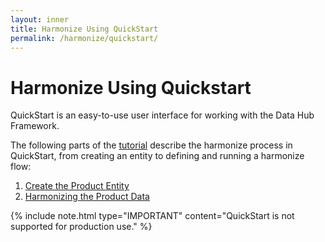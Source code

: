 ```yaml
---
layout: inner
title: Harmonize Using QuickStart
permalink: /harmonize/quickstart/
---
```


# Harmonize Using Quickstart

QuickStart is an easy-to-use user interface for working with the Data Hub Framework.

The following parts of the [tutorial]({{site.baseurl}}/tutorial/3x/) describe the harmonize process in QuickStart, from creating an entity to defining and running a harmonize flow:

1. [Create the Product Entity]({{site.baseurl}}/tutorial/3x/create-product-entity/)
1. [Harmonizing the Product Data]({{site.baseurl}}/tutorial/3x/harmonizing-product-data/)


{% include note.html type="IMPORTANT" content="QuickStart is not supported for production use." %}
